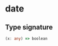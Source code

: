 # date

## Type signature

<!-- prettier-ignore-start -->
```typescript
(x: any) => boolean
```
<!-- prettier-ignore-end -->
